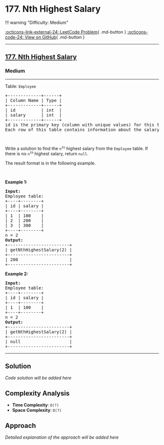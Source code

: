 # 177. Nth Highest Salary

!!! warning "Difficulty: Medium"

[:octicons-link-external-24: LeetCode Problem](https://leetcode.com/problems/nth-highest-salary/){ .md-button }
[:octicons-code-24: View on GitHub](https://github.com/RAJ8664/Leetcode/tree/master/0177-nth-highest-salary){ .md-button }

---

<h2><a href="https://leetcode.com/problems/nth-highest-salary">177. Nth Highest Salary</a></h2><h3>Medium</h3><hr><p>Table: <code>Employee</code></p>

<pre>
+-------------+------+
| Column Name | Type |
+-------------+------+
| id          | int  |
| salary      | int  |
+-------------+------+
id is the primary key (column with unique values) for this table.
Each row of this table contains information about the salary of an employee.
</pre>

<p>&nbsp;</p>

<p>Write a solution to find the <code>n<sup>th</sup></code> highest salary from the <code>Employee</code> table. If there is no <code>n<sup>th</sup></code> highest salary, return&nbsp;<code>null</code>.</p>

<p>The result format is in the following example.</p>

<p>&nbsp;</p>
<p><strong class="example">Example 1:</strong></p>

<pre>
<strong>Input:</strong> 
Employee table:
+----+--------+
| id | salary |
+----+--------+
| 1  | 100    |
| 2  | 200    |
| 3  | 300    |
+----+--------+
n = 2
<strong>Output:</strong> 
+------------------------+
| getNthHighestSalary(2) |
+------------------------+
| 200                    |
+------------------------+
</pre>

<p><strong class="example">Example 2:</strong></p>

<pre>
<strong>Input:</strong> 
Employee table:
+----+--------+
| id | salary |
+----+--------+
| 1  | 100    |
+----+--------+
n = 2
<strong>Output:</strong> 
+------------------------+
| getNthHighestSalary(2) |
+------------------------+
| null                   |
+------------------------+
</pre>


---

## Solution

*Code solution will be added here*

## Complexity Analysis

- **Time Complexity**: `O(?)`
- **Space Complexity**: `O(?)`

## Approach

*Detailed explanation of the approach will be added here*

